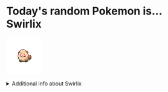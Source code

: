 # Today's random Pokemon is... Swirlix

![Swirlix shiny sprite](https://raw.githubusercontent.com/PokeAPI/sprites/master/sprites/pokemon/shiny/684.png)

<details>
<summary>Additional info about Swirlix</summary>

| srpite type | image |
|------|------|
| back_default | ![Swirlix back_default sprite](https://raw.githubusercontent.com/PokeAPI/sprites/master/sprites/pokemon/back/684.png) |
| back_shiny | ![Swirlix back_shiny sprite](https://raw.githubusercontent.com/PokeAPI/sprites/master/sprites/pokemon/back/shiny/684.png) |
| front_default | ![Swirlix front_default sprite](https://raw.githubusercontent.com/PokeAPI/sprites/master/sprites/pokemon/684.png) | </details>
